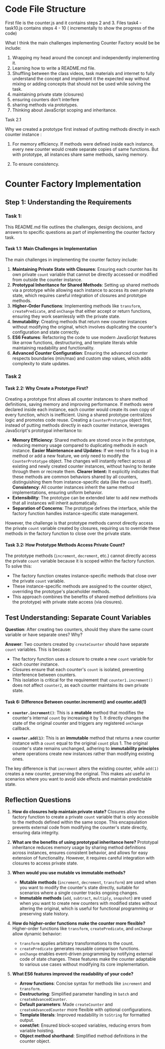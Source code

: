 # Code File Structure

First file is the counter.js and it contains steps 2 and 3.
Files task4 - task10.js contains steps 4 - 10 ( incrementally to show the progress of the code)

What I think the main challenges implementing Counter Factory would be be include:

1. Wrapping my head around the concept and independently implementing it.
2. Learning how to write a README.md file.
3. Shuffling between the class videos, task materials and internet to fully understand the concept and implement it the expected way without mixing or adding concepts that should not be used while solving the task.
4. maintaining private state (closures)
5. ensuring counters don’t interfere
6. sharing methods via prototypes.
7. Thinking about JavaScript scoping and inheritance.

Task 2.1

Why we created a prototype first instead of putting methods directly in each counter instance :

1. For memory efficiency. If methods were defined inside each instance, every new counter would create separate copies of same functions. But with prototype, all instances share same methods, saving memory.

2. To ensure consistency.

# Counter Factory Implementation

## Step 1: Understanding the Requirements

### Task 1:

This README.md file outlines the challenges, design decisions, and answers to specific questions as part of implementing the counter factory task.

#### Task 1.1: Main Challenges in Implementation

The main challenges in implementing the counter factory include:

1. **Maintaining Private State with Closures**: Ensuring each counter has its own private `count` variable that cannot be directly accessed or modified from outside the counter instance.
2. **Prototypal Inheritance for Shared Methods**: Setting up shared methods via a prototype while allowing each instance to access its own private state, which requires careful integration of closures and prototype methods.
3. **Higher-Order Functions**: Implementing methods like `transform`, `createPredicate`, and `onChange` that either accept or return functions, ensuring they work seamlessly with the private state.
4. **Immutability**: Creating methods that return new counter instances without modifying the original, which involves duplicating the counter's configuration and state correctly.
5. **ES6 Features**: Refactoring the code to use modern JavaScript features like arrow functions, destructuring, and template literals while maintaining readability and functionality.
6. **Advanced Counter Configuration**: Ensuring the advanced counter respects boundaries (min/max) and custom step values, which adds complexity to state updates.

### Task 2

#### Task 2.2: Why Create a Prototype First?

Creating a prototype first allows all counter instances to share method definitions, saving memory and improving performance. If methods were declared inside each instance, each counter would create its own copy of every function, which is inefficient. Using a shared prototype centralizes logic and promotes code reuse. Creating a `CounterPrototype` object first, instead of putting methods directly in each counter instance, leverages JavaScript's prototypal inheritance to:

- **Memory Efficiency**: Shared methods are stored once in the prototype, reducing memory usage compared to duplicating methods in each instance.
  **Easier Maintenance and Updates:** If we need to fix a bug in a method or add a new feature, we only need to modify the `CounterPrototype` object. The changes will instantly reflect across all existing and newly created counter instances, without having to iterate through them or recreate them.
  **Clearer Intent:** It explicitly indicates that these methods are common behaviors shared by all counters, distinguishing them from instance-specific data (like the `count` itself).
  **Consistency**: All counter instances inherit the same method implementations, ensuring uniform behavior.
- **Extensibility**: The prototype can be extended later to add new methods that all instances will inherit automatically.
- **Separation of Concerns**: The prototype defines the interface, while the factory function handles instance-specific state management.

However, the challenge is that prototype methods cannot directly access the private `count` variable created by closures, requiring us to override these methods in the factory function to close over the private state.

#### Task 3.2: How Prototype Methods Access Private Count?

The prototype methods (`increment`, `decrement`, etc.) cannot directly access the private `count` variable because it is scoped within the factory function. To solve this:

- The factory function creates instance-specific methods that close over the private `count` variable.
- These instance-specific methods are assigned to the counter object, overriding the prototype's placeholder methods.
- This approach combines the benefits of shared method definitions (via the prototype) with private state access (via closures).

## Test Understanding: Separate Count Variables

**Question**: After creating two counters, should they share the same count variable or have separate ones? Why?

**Answer**: Two counters created by `createCounter` should have separate `count` variables. This is because:

- The factory function uses a closure to create a new `count` variable for each counter instance.
- Closures ensure that each counter's `count` is isolated, preventing interference between counters.
- This isolation is critical for the requirement that `counter1.increment()` does not affect `counter2`, as each counter maintains its own private state.

#### Task 6: Difference Between counter.increment() and counter.add(1)

- **`counter.increment()`**: This is a **mutable** method that modifies the counter's internal `count` by increasing it by 1. It directly changes the state of the original counter and triggers any registered `onChange` callback.

- **`counter.add(1)`**: This is an **immutable** method that returns a new counter instance with a `count` equal to the original `count` plus 1. The original counter's state remains unchanged, adhering to **immutability principles** where operations create new instances rather than modifying existing ones.

The key difference is that `increment` alters the existing counter, while `add(1)` creates a new counter, preserving the original. This makes `add` useful in scenarios where you want to avoid side effects and maintain predictable state.

## Reflection Questions

1. **How do closures help maintain private state?**
   Closures allow the factory function to create a private `count` variable that is only accessible to the methods defined within the same scope. This encapsulation prevents external code from modifying the counter's state directly, ensuring data integrity.

2. **What are the benefits of using prototypal inheritance here?**
   Prototypal inheritance reduces memory usage by sharing method definitions across instances, ensures consistent behavior, and allows for easy extension of functionality. However, it requires careful integration with closures to access private state.

3. **When would you use mutable vs immutable methods?**

   - **Mutable methods** (`increment`, `decrement`, `transform`) are used when you want to modify the counter's state directly, suitable for scenarios where a single counter tracks ongoing changes.
   - **Immutable methods** (`add`, `subtract`, `multiply`, `snapshot`) are used when you want to create new counters with modified states without altering the original, which is useful for functional programming or preserving state history.

4. **How do higher-order functions make the counter more flexible?**
   Higher-order functions like `transform`, `createPredicate`, and `onChange` allow dynamic behavior:

   - `transform` applies arbitrary transformations to the count.
   - `createPredicate` generates reusable comparison functions.
   - `onChange` enables event-driven programming by notifying external code of state changes.
     These features make the counter adaptable to various use cases without modifying its core implementation.

5. **What ES6 features improved the readability of your code?**
   - **Arrow functions**: Concise syntax for methods like `increment` and `transform`.
   - **Destructuring**: Simplified parameter handling in `batch` and `createAdvancedCounter`.
   - **Default parameters**: Made `createCounter` and `createAdvancedCounter` more flexible with optional configurations.
   - **Template literals**: Improved readability in `toString` for formatted output.
   - **const/let**: Ensured block-scoped variables, reducing errors from variable hoisting.
   - **Object method shorthand**: Simplified method definitions in the counter object.
